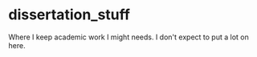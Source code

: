 # dissertation_stuff
Where I keep academic work I might needs.
I don't expect to put a lot on here.
